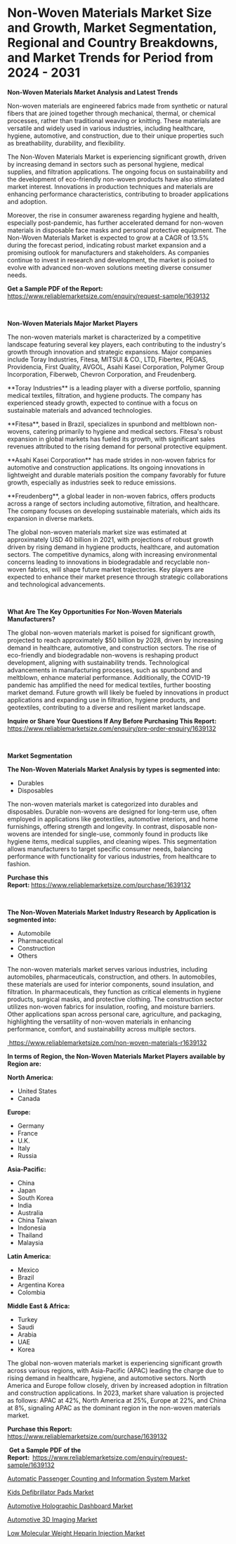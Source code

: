 <p><h1>Non-Woven Materials Market Size and Growth, Market Segmentation, Regional and Country Breakdowns, and Market Trends for Period from 2024 -  2031</h1></p><p><strong>Non-Woven Materials Market Analysis and Latest Trends</strong></p>
<p><p>Non-woven materials are engineered fabrics made from synthetic or natural fibers that are joined together through mechanical, thermal, or chemical processes, rather than traditional weaving or knitting. These materials are versatile and widely used in various industries, including healthcare, hygiene, automotive, and construction, due to their unique properties such as breathability, durability, and flexibility.</p><p>The Non-Woven Materials Market is experiencing significant growth, driven by increasing demand in sectors such as personal hygiene, medical supplies, and filtration applications. The ongoing focus on sustainability and the development of eco-friendly non-woven products have also stimulated market interest. Innovations in production techniques and materials are enhancing performance characteristics, contributing to broader applications and adoption.</p><p>Moreover, the rise in consumer awareness regarding hygiene and health, especially post-pandemic, has further accelerated demand for non-woven materials in disposable face masks and personal protective equipment. The Non-Woven Materials Market is expected to grow at a CAGR of 13.5% during the forecast period, indicating robust market expansion and a promising outlook for manufacturers and stakeholders. As companies continue to invest in research and development, the market is poised to evolve with advanced non-woven solutions meeting diverse consumer needs.</p></p>
<p><strong>Get a Sample PDF of the Report:&nbsp;</strong> <a href="https://www.reliablemarketsize.com/enquiry/request-sample/1639132?utm_campaign=1838&utm_medium=2&utm_source=Github&utm_content=ia&utm_term=07122024&utm_id=non-woven-materials">https://www.reliablemarketsize.com/enquiry/request-sample/1639132</a></p>
<p>&nbsp;</p>
<p><strong>Non-Woven Materials Major Market Players</strong></p>
<p><p>The non-woven materials market is characterized by a competitive landscape featuring several key players, each contributing to the industry's growth through innovation and strategic expansions. Major companies include Toray Industries, Fitesa, MITSUI & CO., LTD, Fibertex, PEGAS, Providencia, First Quality, AVGOL, Asahi Kasei Corporation, Polymer Group Incorporation, Fiberweb, Chevron Corporation, and Freudenberg.</p><p>**Toray Industries** is a leading player with a diverse portfolio, spanning medical textiles, filtration, and hygiene products. The company has experienced steady growth, expected to continue with a focus on sustainable materials and advanced technologies.</p><p>**Fitesa**, based in Brazil, specializes in spunbond and meltblown non-wovens, catering primarily to hygiene and medical sectors. Fitesa's robust expansion in global markets has fueled its growth, with significant sales revenues attributed to the rising demand for personal protective equipment.</p><p>**Asahi Kasei Corporation** has made strides in non-woven fabrics for automotive and construction applications. Its ongoing innovations in lightweight and durable materials position the company favorably for future growth, especially as industries seek to reduce emissions.</p><p>**Freudenberg**, a global leader in non-woven fabrics, offers products across a range of sectors including automotive, filtration, and healthcare. The company focuses on developing sustainable materials, which aids its expansion in diverse markets.</p><p>The global non-woven materials market size was estimated at approximately USD 40 billion in 2021, with projections of robust growth driven by rising demand in hygiene products, healthcare, and automation sectors. The competitive dynamics, along with increasing environmental concerns leading to innovations in biodegradable and recyclable non-woven fabrics, will shape future market trajectories. Key players are expected to enhance their market presence through strategic collaborations and technological advancements.</p></p>
<p>&nbsp;</p>
<p><strong>What Are The Key Opportunities For Non-Woven Materials Manufacturers?</strong></p>
<p><p>The global non-woven materials market is poised for significant growth, projected to reach approximately $50 billion by 2028, driven by increasing demand in healthcare, automotive, and construction sectors. The rise of eco-friendly and biodegradable non-wovens is reshaping product development, aligning with sustainability trends. Technological advancements in manufacturing processes, such as spunbond and meltblown, enhance material performance. Additionally, the COVID-19 pandemic has amplified the need for medical textiles, further boosting market demand. Future growth will likely be fueled by innovations in product applications and expanding use in filtration, hygiene products, and geotextiles, contributing to a diverse and resilient market landscape.</p></p>
<p><strong>Inquire or Share Your Questions If Any Before Purchasing This Report:</strong> <a href="https://www.reliablemarketsize.com/enquiry/pre-order-enquiry/1639132?utm_campaign=1838&utm_medium=2&utm_source=Github&utm_content=ia&utm_term=07122024&utm_id=non-woven-materials">https://www.reliablemarketsize.com/enquiry/pre-order-enquiry/1639132</a></p>
<p>&nbsp;</p>
<p><strong>Market Segmentation</strong></p>
<p><strong>The Non-Woven Materials Market Analysis by types is segmented into:</strong></p>
<p><ul><li>Durables</li><li>Disposables</li></ul></p>
<p><p>The non-woven materials market is categorized into durables and disposables. Durable non-wovens are designed for long-term use, often employed in applications like geotextiles, automotive interiors, and home furnishings, offering strength and longevity. In contrast, disposable non-wovens are intended for single-use, commonly found in products like hygiene items, medical supplies, and cleaning wipes. This segmentation allows manufacturers to target specific consumer needs, balancing performance with functionality for various industries, from healthcare to fashion.</p></p>
<p><strong>Purchase this Report:&nbsp;</strong><a href="https://www.reliablemarketsize.com/purchase/1639132?utm_campaign=1838&utm_medium=2&utm_source=Github&utm_content=ia&utm_term=07122024&utm_id=non-woven-materials">https://www.reliablemarketsize.com/purchase/1639132</a></p>
<p>&nbsp;</p>
<p><strong>The Non-Woven Materials Market Industry Research by Application is segmented into:</strong></p>
<p><ul><li>Automobile</li><li>Pharmaceutical</li><li>Construction</li><li>Others</li></ul></p>
<p><p>The non-woven materials market serves various industries, including automobiles, pharmaceuticals, construction, and others. In automobiles, these materials are used for interior components, sound insulation, and filtration. In pharmaceuticals, they function as critical elements in hygiene products, surgical masks, and protective clothing. The construction sector utilizes non-woven fabrics for insulation, roofing, and moisture barriers. Other applications span across personal care, agriculture, and packaging, highlighting the versatility of non-woven materials in enhancing performance, comfort, and sustainability across multiple sectors.</p></p>
<p><a href="https://www.reliablemarketsize.com/non-woven-materials-r1639132?utm_campaign=1838&utm_medium=2&utm_source=Github&utm_content=ia&utm_term=07122024&utm_id=non-woven-materials">&nbsp;https://www.reliablemarketsize.com/non-woven-materials-r1639132</a></p>
<p><strong>In terms of Region, the Non-Woven Materials Market Players available by Region are:</strong></p>
<p>
    <p> <strong> North America: </strong>
        <ul>
            <li>United States</li>
            <li>Canada</li>
        </ul>
        </p> 
    <p> <strong> Europe: </strong>
        <ul>
            <li>Germany</li>
            <li>France</li>
            <li>U.K.</li>
            <li>Italy</li>
            <li>Russia</li>
        </ul>
        </p> 
    <p> <strong> Asia-Pacific: </strong>
        <ul>
            <li>China</li>
            <li>Japan</li>
            <li>South Korea</li>
            <li>India</li>
            <li>Australia</li>
            <li>China Taiwan</li>
            <li>Indonesia</li>
            <li>Thailand</li>
            <li>Malaysia</li>
        </ul>
        </p> 
    <p> <strong> Latin America: </strong>
        <ul>
            <li>Mexico</li>
            <li>Brazil</li>
            <li>Argentina Korea</li>
            <li>Colombia</li>
        </ul>
        </p> 
    <p> <strong> Middle East & Africa: </strong>
        <ul>
            <li>Turkey</li>
            <li>Saudi</li>
            <li>Arabia</li>
            <li>UAE</li>
            <li>Korea</li>
        </ul>
    </p>
    </p>
<p><p>The global non-woven materials market is experiencing significant growth across various regions, with Asia-Pacific (APAC) leading the charge due to rising demand in healthcare, hygiene, and automotive sectors. North America and Europe follow closely, driven by increased adoption in filtration and construction applications. In 2023, market share valuation is projected as follows: APAC at 42%, North America at 25%, Europe at 22%, and China at 8%, signaling APAC as the dominant region in the non-woven materials market.</p></p>
<p><strong>Purchase this Report: </strong><a href="https://www.reliablemarketsize.com/purchase/1639132?utm_campaign=1838&utm_medium=2&utm_source=Github&utm_content=ia&utm_term=07122024&utm_id=non-woven-materials">https://www.reliablemarketsize.com/purchase/1639132</a></p>
<p>&nbsp;<strong>Get a Sample PDF of the Report:&nbsp;&nbsp;</strong><a href="https://www.reliablemarketsize.com/enquiry/request-sample/1639132?utm_campaign=1838&utm_medium=2&utm_source=Github&utm_content=ia&utm_term=07122024&utm_id=non-woven-materials">https://www.reliablemarketsize.com/enquiry/request-sample/1639132</a></p>
<p><strong></strong></p>
<p><p><a href="https://www.linkedin.com/pulse/futur-trend-quest-sl8ue?utm_campaign=1838&utm_medium=2&utm_source=Github&utm_content=ia&utm_term=07122024&utm_id=non-woven-materials">Automatic Passenger Counting and Information System Market</a></p><p><a href="https://issuu.com/reportprime-2/docs/kids-defibrillator-pads-market-size-2030.pptx?utm_campaign=1838&utm_medium=2&utm_source=Github&utm_content=ia&utm_term=07122024&utm_id=non-woven-materials">Kids Defibrillator Pads Market</a></p><p><a href="https://www.linkedin.com/pulse/automotive-insight-dial-hexdf?utm_campaign=1838&utm_medium=2&utm_source=Github&utm_content=ia&utm_term=07122024&utm_id=non-woven-materials">Automotive Holographic Dashboard Market</a></p><p><a href="https://www.linkedin.com/pulse/automotive-insight-dial-hexdf?utm_campaign=1838&utm_medium=2&utm_source=Github&utm_content=ia&utm_term=07122024&utm_id=non-woven-materials">Automotive 3D Imaging Market</a></p><p><a href="https://issuu.com/reportprime-2/docs/low-molecular-weight-heparin-injection-market-size?utm_campaign=1838&utm_medium=2&utm_source=Github&utm_content=ia&utm_term=07122024&utm_id=non-woven-materials">Low Molecular Weight Heparin Injection Market</a></p></p>